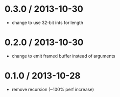 
0.3.0 / 2013-10-30 
==================

 * change to use 32-bit ints for length

0.2.0 / 2013-10-30 
==================

 * change to emit framed buffer instead of arguments

0.1.0 / 2013-10-28 
==================

 * remove recursion (~100% perf increase)
